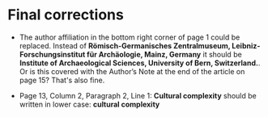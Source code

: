 # Final corrections

- The author affiliation in the bottom right corner of page 1 could be replaced. Instead of **Römisch-Germanisches Zentralmuseum, Leibniz-Forschungsinstitut für Archäologie, Mainz, Germany** it should be **Institute of Archaeological Sciences, University of Bern, Switzerland.**. Or is this covered with the Author’s Note at the end of the article on page 15? That's also fine.

- Page 13, Column 2, Paragraph 2, Line 1: **Cultural complexity** should be written in lower case: **cultural complexity**

